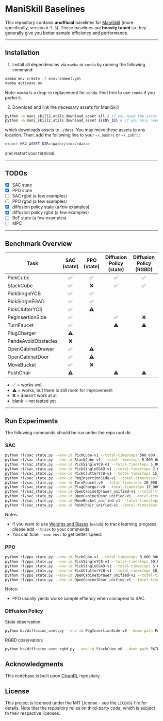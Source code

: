 <h1>ManiSkill Baselines</span></h1>

This repository contains **unofficial** baselines for [ManiSkill](https://maniskill2.github.io/) (more specifically, version `0.5.3`). These baselines are **heavily tuned** so they generally give you better sample efficiency and performance. 


----

## Installation

1. Install all dependencies via `mamba` or `conda` by running the following command:

```bash
mamba env create -f environment.yml
mamba activate ms
```

Note: `mamba` is a drop-in replacement for `conda`. Feel free to use `conda` if you prefer it.


2. Download and link the necessary assets for ManiSkill

```bash
python -m mani_skill2.utils.download_asset all # if you need the assets for all tasks
python -m mani_skill2.utils.download_asset ${ENV_ID} # if you only need the assets for one task
```

which downloads assets to `./data`. You may move these assets to any location. Then, add the following line to your `~/.bashrc` or `~/.zshrc`:

```bash
export MS2_ASSET_DIR=<path>/<to>/<data>
```

and restart your terminal. 


----

## TODOs
- [x] SAC state
- [x] PPO state
- [ ] SAC rgbd (a few examples)
- [ ] PPO rgbd (a few examples)
- [x] diffusion policy state (a few examples)
- [x] diffusion policy rgbd (a few examples)
- [ ] BeT state (a few examples)
- [ ] MPC

----

## Benchmark Overview

|       **Task**      | **SAC (state)** | **PPO (state)** | **Diffusion Policy (state)** | **Diffusion Policy (RGBD)** |
|---------------------|:---------------:|:---------------:|:----------------------------:|:---------------------------:|
| PickCube            |        ✅        |        ✅        |               ✅              |              ✅              |
| StackCube           |        ✅        |        ❌        |               ✅              |              ✅              |
| PickSingleYCB       |        ✅        |        ✅        |                              |                             |
| PickSingleEGAD      |        ✅        |        ✅        |                              |                             |
| PickClutterYCB      |        ✅        |        ⚠️        |                              |                             |
| PegInsertionSide    |        ✅        |                 |               ✅              |              ❌              |
| TurnFaucet          |        ✅        |                 |               ⚠️              |              ⚠️              |
| PlugCharger         |        ⚠️        |                 |                              |                             |
| PandaAvoidObstacles |        ❌        |                 |                              |                             |
| OpenCabinetDrawer   |        ✅        |        ⚠️        |                              |                             |
| OpenCabinetDoor     |        ✅        |        ⚠️        |                              |                             |
| MoveBucket          |        ✅        |        ❌        |                              |                             |
| PushChair           |        ⚠️        |                 |               ⚠️              |              ⚠️              |

- ✅ = works well
- ⚠️ = works, but there is still room for improvement
- ❌ = doesn't work at all
- blank = not tested yet

----


## Run Experiments

The following commands should be run under the repo root dir.

### SAC

```bash
python rl/sac_state.py --env-id PickCube-v1 --total-timesteps 500_000
python rl/sac_state.py --env-id StackCube-v1 --total-timesteps 5_000_000
python rl/sac_state.py --env-id PickSingleYCB-v1 --total-timesteps 5_000_000
python rl/sac_state.py --env-id PickSingleEGAD-v1 --total-timesteps 2_000_000
python rl/sac_state.py --env-id PickClutterYCB-v1 --total-timesteps 15_000_000
python rl/sac_state.py --env-id PegInsertionSide-v1 --total-timesteps 10_000_000 --gamma 0.9 --control-mode pd_ee_delta_pose
python rl/sac_state.py --env-id TurnFaucet-v0 --total-timesteps 20_000_000 --gamma 0.95 --control-mode pd_ee_delta_pose
python rl/sac_state.py --env-id PlugCharger-v0 --total-timesteps 15_000_000 --control-mode pd_ee_delta_pose
python rl/sac_state.py --env-id OpenCabinetDrawer_unified-v1 --total-timesteps 3_000_000 --gamma 0.95 --bootstrap-at-done truncated --control-mode base_pd_joint_vel_arm_pd_joint_vel
python rl/sac_state.py --env-id OpenCabinetDoor_unified-v1 --total-timesteps 5_000_000 --gamma 0.95 --bootstrap-at-done truncated --control-mode base_pd_joint_vel_arm_pd_joint_vel
python rl/sac_state.py --env-id MoveBucket_unified-v1 --total-timesteps 80_000_000 --gamma 0.9 --bootstrap-at-done truncated --control-mode base_pd_joint_vel_arm_pd_joint_vel --eval-freq 500_000 --log-freq 20_000
python rl/sac_state.py --env-id PushChair_unified-v1 --total-timesteps 20_000_000 --gamma 0.9 --bootstrap-at-done truncated --control-mode base_pd_joint_vel_arm_pd_joint_vel --eval-freq 500_000 --log-freq 20_000
```

Notes:
- If you want to use [Weights and Biases](https://wandb.ai) (`wandb`) to track learning progress, please add `--track` to your commands.
- You can tune `--num-envs` to get better speed.

### PPO

```bash
python rl/ppo_state.py --env-id PickCube-v1 --total-timesteps 3_000_000
python rl/ppo_state.py --env-id PickSingleYCB-v1 --total-timesteps 50_000_000 --gamma 0.9 --utd 0.025
python rl/ppo_state.py --env-id PickSingleEGAD-v1 --total-timesteps 5_000_000 --utd 0.025
python rl/ppo_state.py --env-id PickClutterYCB-v1 --total-timesteps 50_000_000
python rl/ppo_state.py --env-id OpenCabinetDrawer_unified-v1 --total-timesteps 30_000_000 --gamma 0.95 --utd 0.025 --bootstrap-at-done truncated --control-mode base_pd_joint_vel_arm_pd_joint_vel --eval-freq 500_000 --log-freq 20_000
python rl/ppo_state.py --env-id OpenCabinetDoor_unified-v1 --total-timesteps 50_000_000 --gamma 0.95 --utd 0.025 --bootstrap-at-done truncated --control-mode base_pd_joint_vel_arm_pd_joint_vel --eval-freq 500_000 --log-freq 20_000
```

Notes:
- PPO usually yields worse sample effiency when comapred to SAC.


### Diffusion Policy

State observation:
```bash
python bc/diffusion_unet.py --env-id PegInsertionSide-v0 --demo-path PATH_TO_MS2_OFFICIAL_DEMO
```

RGBD observation:
```bash
python bc/diffusion_unet_rgbd.py --env-id StackCube-v0 --demo-path PATH_TO_MS2_OFFICIAL_DEMO
```

## Acknowledgments

This codebase is built upon [CleanRL](https://github.com/vwxyzjn/cleanrl) repository.

## License

This project is licensed under the MIT License - see the `LICENSE` file for details. Note that the repository relies on third-party code, which is subject to their respective licenses.